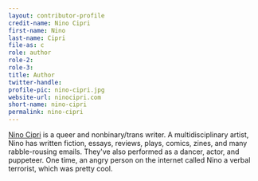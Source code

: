 ```yaml
---
layout: contributor-profile
credit-name: Nino Cipri
first-name: Nino
last-name: Cipri
file-as: c
role: author
role-2:
role-3:
title: Author
twitter-handle:
profile-pic: nino-cipri.jpg
website-url: ninocipri.com
short-name: nino-cipri
permalink: nino-cipri
---
```

[Nino Cipri](https://ninocipri.com/) is a queer and nonbinary/trans writer. A multidisciplinary artist, Nino has written fiction, essays, reviews, plays, comics, zines, and many rabble-rousing emails. They've also performed as a dancer, actor, and puppeteer. One time, an angry person on the internet called Nino a verbal terrorist, which was pretty cool.
